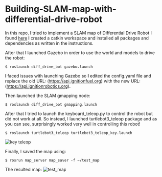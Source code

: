 # Building-SLAM-map-with-differential-drive-robot
In this repo, I tried to implement a SLAM map of Differential Drive Robot I found [here](https://github.com/devanshdhrafani/diff_drive_bot)
I created a catkin workspace and installed all packages and dependencies as written in the instructions.


After that I launched Gazebo in order to use the world and models to drive the robot:
```
$ roslaunch diff_drive_bot gazebo.launch 
```
I faced issues with launching Gazebo so I edited the config.yaml file and replace the old URL: (https://api.ignitionfuel.org) with the new URL: (https://api.ignitionrobotics.org).

Then launched the SLAM gmapping node:
```
$ roslaunch diff_drive_bot gmapping.launch
```

After that I tried to launch the keyboard_teleop.py to control the robot but did not work at all. So instead, I launched turtlebot3_teleop package and as you can see, surprisingly worked very well in controlling this robot!
```
$ roslaunch turtlebot3_teleop turtlebot3_teleop_key.launch
```

![key teleop](https://user-images.githubusercontent.com/83130573/128513077-3ab7e4ef-a570-4a41-b0fb-6bdb39d405ee.PNG)


Finally, I saved the map using:
```
$ rosrun map_server map_saver -f ~/test_map
```

The resulted map:
![test_map](https://user-images.githubusercontent.com/83130573/128512483-7faab353-6719-44db-9f84-580f31260f47.png)
